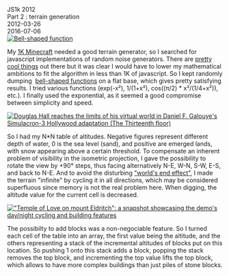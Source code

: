 <div class="series">JS1k 2012</div>
<div class="title">Part 2 : terrain generation</div>
<div class="pubdate">2012-03-26</div>
<div class="lastmodifdate">2016-07-06</div>

<a class="illustration" href="https://en.wikipedia.org/wiki/Normal_distribution">
    <img src="http://upload.wikimedia.org/wikipedia/commons/thumb/7/74/Normal_Distribution_PDF.svg/350px-Normal_Distribution_PDF.svg.png" title="Bell-shaped function" />
</a>

My [1K Minecraft](http://js1k.com/1282 "Mine[love]craft") needed a good terrain generator, so I searched for javascript implementations of random noise generators. There are [pretty cool things](https://gist.github.com/304522 "Perlin noise generators in javascript") out there but it was clear I would have to lower my mathematical ambitions to fit the algorithm in less than 1K of javascript. So I kept randomly dumping  [bell-shaped functions](http://en.wikipedia.org/wiki/Normal_distribution "Normal distribution") on a flat base, which gives pretty satisfying results. I tried various functions (exp(-x²), 1/(1+x²), cos((π/2) * x²/(1/4+x²)), etc.). I finally used the exponential, as it seemed a good compromise between simplicity and speed.

<a class="illustration" href="https://en.wikipedia.org/wiki/Simulacron-3">
    <img src="http://mimg.ugo.com/201005/44684/13thfloor.jpg" title="Douglas Hall reaches the limits of his virtual world in Daniel F. Galouye's Simulacron-3 Hollywood adaptation (The Thirteenth floor)" />
</a>

So I had my N*N table of altitudes. Negative figures represent different depth of water, 0 is the sea level (sand), and positive are emerged lands, with snow appearing above a certain threshold. To compensate an inherent problem of visibility in the isometric projection, I gave the possibility to rotate the view by +90° steps, thus facing alternatively N-E, W-N, S-W, E-S, and back to N-E. And to avoid the disturbing ["world's end effect"](http://en.wikipedia.org/wiki/Simulacron-3 "Simulacron-3"), I made the terrain "infinite" by cycling it in all directions, which may be considered superfluous since memory is not the real problem here. When digging, the altitude value for the current cell is decreased.

<a class="illustration" href="demo">
    <img src="http://ehouais.net/blog/wp-content/uploads/2012/03/temple-150x150.png" title="&quot;Temple of Love on mount Eldritch&quot;: a snapshot showcasing the demo's day/night cycling and building features" />
</a>

The possibilty to add blocks was a non-negociable feature. So I turned each cell of the table into an array, the first value being the altitude, and the others representing a stack of the incremental altitudes of blocks put on this location. So pushing 1 onto this stack adds a block, popping the stack removes the top block, and incrementing the top value lifts the top block, which allows to have more complex buildings than just piles of stone blocks.
